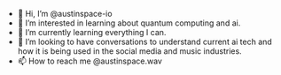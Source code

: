 - 👋 Hi, I’m @austinspace-io
- 👀 I’m interested in learning about quantum computing and ai.
- 🌱 I’m currently learning everything I can.
- 💞️ I’m looking to have conversations to understand current ai tech and how it is being used in the social media and music industries.
- 📫 How to reach me @austinspace.wav 

<!---
austinspace-io/austinspace-io is a ✨ special ✨ repository because its `README.md` (this file) appears on your GitHub profile.
You can click the Preview link to take a look at your changes.
--->
